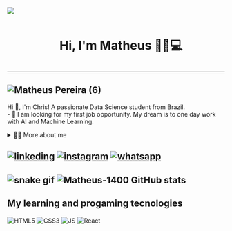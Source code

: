 <!--divisor-->	
<img src="https://user-images.githubusercontent.com/73097560/115834477-dbab4500-a447-11eb-908a-139a6edaec5c.gif">	
<div id="user-content-toc">
  <ul align="center">
    <summary><h1 style="display: inline-block">Hi, I'm Matheus 🤚🏻💻</h1></summary>
</div>
    
---
![Matheus Pereira (6)](https://github.com/Matheus-1400/Matheus-1400/assets/107654053/a224272a-1d7c-498c-9b23-3df1bee1127a)
---

<p>
  Hi 👋, I'm Chris! A passionate Data Science student from Brazil.<br>
  - 🔭 I am looking for my first job opportunity. My dream is to one day work with AI and Machine Learning.
</p>

<!-- Dropdown -->
<details>
  <summary>👨‍💻 More about me</summary>

  - ⚡ I enjoy reading, whether it's a good book, manga, or comics, as well as watching movies and playing games! I believe that our personal interests contribute to a more refined perception of things and problem-solving. \o/
</details>


[![linkeding](https://img.shields.io/badge/LinkedIn-0077B5?style=for-the-badge&logo=linkedin&logoColor=white)](https://www.linkedin.com/in/matheus-pereira-394461249/)
[![instagram](https://img.shields.io/badge/Instagram-E4405F?style=for-the-badge&logo=instagram&logoColor=white)](https://www.instagram.com/matheus_1400p/) 
[![whatsapp](https://img.shields.io/badge/WhatsApp-25D366?style=for-the-badge&logo=whatsapp&logoColor=white)](https://wa.me/+5511958597616)
---
![snake gif](https://github.com/your-user-name/your-user-name/blob/output/github-contribution-grid-snake.gif)
![Matheus-1400 GitHub stats](https://github-readme-stats.vercel.app/api?username=Matheus-1400&show_icons=true&theme=tokyonight)
---
## My learning and progaming tecnologies
<div style="display: inline_block">
  <img align="center" alt="HTML5" src="https://img.shields.io/badge/HTML5-E34F26?style=for-the-badge&logo=html5&logoColor=white">
  <img align="center" alt="CSS3" src="https://img.shields.io/badge/CSS3-1572B6?style=for-the-badge&logo=css3&logoColor=white">
  <img align="center" alt="JS" src="https://img.shields.io/badge/JavaScript-323330?style=for-the-badge&logo=javascript&logoColor=F7DF1E">
  <img align="center" alt="React" src="https://img.shields.io/badge/React-20232A?style=for-the-badge&logo=react&logoColor=61DAFB">
</div>

<!--
**Matheus-1400/Matheus-1400** is a ✨ _special_ ✨ repository because its `README.md` (this file) appears on your GitHub profile.

Here are some ideas to get you started:

- 🔭 I’m currently working on ...
- 🌱 I’m currently learning ...
- 👯 I’m looking to collaborate on ...
- 🤔 I’m looking for help with ...
- 💬 Ask me about ...
- 📫 How to reach me: ...
- 😄 Pronouns: ...
- ⚡ Fun fact: ...
-->
